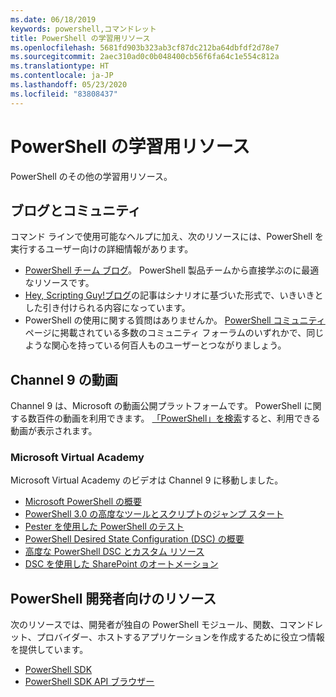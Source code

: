 ```yaml
---
ms.date: 06/18/2019
keywords: powershell,コマンドレット
title: PowerShell の学習用リソース
ms.openlocfilehash: 5681fd903b323ab3cf87dc212ba64dbfdf2d78e7
ms.sourcegitcommit: 2aec310ad0c0b048400cb56f6fa64c1e554c812a
ms.translationtype: HT
ms.contentlocale: ja-JP
ms.lasthandoff: 05/23/2020
ms.locfileid: "83808437"
---
```

# <a name="powershell-learning-resources"></a>PowerShell の学習用リソース

PowerShell のその他の学習用リソース。

## <a name="blogs-and-community"></a>ブログとコミュニティ

コマンド ラインで使用可能なヘルプに加え、次のリソースには、PowerShell を実行するユーザー向けの詳細情報があります。

- [PowerShell チーム ブログ](https://devblogs.microsoft.com/powershell/)。 PowerShell 製品チームから直接学ぶのに最適なリソースです。
- [Hey, Scripting Guy!ブログ](https://devblogs.microsoft.com/scripting/)の記事はシナリオに基づいた形式で、いきいきとした引き付けられる内容になっています。
- PowerShell の使用に関する質問はありませんか。 [PowerShell コミュニティ](/powershell/scripting/community/community-support) ページに掲載されている多数のコミュニティ フォーラムのいずれかで、同じような関心を持っている何百人ものユーザーとつながりましょう。

## <a name="channel-9-videos"></a>Channel 9 の動画

Channel 9 は、Microsoft の動画公開プラットフォームです。 PowerShell に関する数百件の動画を利用できます。 [「PowerShell」を検索](https://channel9.msdn.com/Search?term=PowerShell&sortBy=top-rated)すると、利用できる動画が表示されます。

### <a name="microsoft-virtual-academy"></a>Microsoft Virtual Academy

Microsoft Virtual Academy のビデオは Channel 9 に移動しました。

- [Microsoft PowerShell の概要](https://channel9.msdn.com/Series/Getting-Started-with-Microsoft-PowerShell)
- [PowerShell 3.0 の高度なツールとスクリプトのジャンプ スタート](https://channel9.msdn.com/Series/Advanced-Tools-and-Scripting-with-PowerShell-3.0-Jump-Start)
- [Pester を使用した PowerShell のテスト](https://channel9.msdn.com/Series/Testing-PowerShell-with-Pester)
- [PowerShell Desired State Configuration (DSC) の概要](https://channel9.msdn.com/Series/Getting-Started-with-PowerShell-DSC)
- [高度な PowerShell DSC とカスタム リソース](https://channel9.msdn.com/Series/Advanced-PowerShell-DSC-and-Custom-Resources)
- [DSC を使用した SharePoint のオートメーション](https://channel9.msdn.com/Series/SharePoint-Automation-with-DSC)

## <a name="resources-for-powershell-developers"></a>PowerShell 開発者向けのリソース

次のリソースでは、開発者が独自の PowerShell モジュール、関数、コマンドレット、プロバイダー、ホストするアプリケーションを作成するために役立つ情報を提供しています。

- [PowerShell SDK](/powershell/scripting/developer/windows-powershell)
- [PowerShell SDK API ブラウザー](/dotnet/api/system.management.automation)
